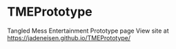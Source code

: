 # TMEPrototype
Tangled Mess Entertainment Prototype page
View site at https://jadeneisen.github.io/TMEPrototype/
